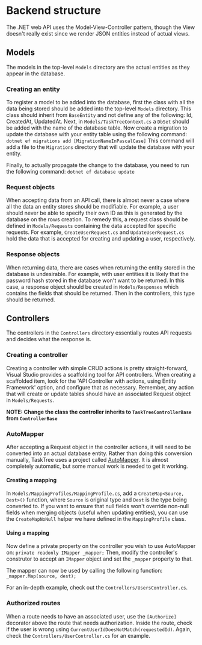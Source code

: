 # Backend structure

The .NET web API uses the Model-View-Controller pattern, though the View doesn't really exist since we render JSON entities instead of actual views.

## Models
The models in the top-level `Models` directory are the actual entities as they appear in the database.

### Creating an entity
To register a model to be added into the database, first the class with all the data being stored should be added into the top-level `Models` directory. This class should inherit from `BaseEntity` and not define any of the following: Id, CreatedAt, UpdatedAt.
Next, in `Models/TaskTreeContext.cs` a `DbSet` should be added with the name of the database table.
Now create a migration to update the database with your entity table using the following command:
`dotnet ef migrations add [MigrationNameInPascalCase]`
This command will add a file to the `Migrations` directory that will update the database with your entity.

Finally, to actually propagate the change to the database, you need to run the following command:
`dotnet ef database update`

### Request objects
When accepting data from an API call, there is almost never a case where all the data an entity stores should be modifiable. For example, a user should never be able to specify their own ID as this is generated by the database on the rows creation.
To remedy this, a request class should be defined in `Models/Requests` containing the data accepted for specific requests. For example, `CreateUserRequest.cs` and `UpdateUserRequest.cs` hold the data that is accepted for creating and updating a user, respectively.

### Response objects
When returning data, there are cases when returning the entity stored in the database is undesirable. For example, with user entities it is likely that the password hash stored in the database won't want to be returned.
In this case, a response object should be created in `Models/Responses` which contains the fields that should be returned. Then in the controllers, this type should be returned.


## Controllers
The controllers in the `Controllers` directory essentially routes API requests and decides what the response is.

### Creating a controller
Creating a controller with simple CRUD actions is pretty straight-forward, Visual Studio provides a scaffolding tool for API controllers. When creating a scaffolded item, look for the 'API Controller with actions, using Entity Framework' option, and configure that as necessary.
Remember, any action that will create or update tables should have an associated Request object in `Models/Requests`.

**NOTE: Change the class the controller inherits to `TaskTreeControllerBase` from `ControllerBase`**

### AutoMapper
After accepting a Request object in the controller actions, it will need to be converted into an actual database entity. Rather than doing this conversion manually, TaskTree uses a project called [AutoMapper](https://github.com/AutoMapper/AutoMapper). It is almost completely automatic, but some manual work is needed to get it working.

#### Creating a mapping
In `Models/MappingProfiles/MappingProfile.cs`, add a `CreateMap<Source, Dest>()` function, where `Source` is original type and `Dest` is the type being converted to. If you want to ensure that null fields won't override non-null fields when merging objects (useful when updating entities), you can use the `CreateMapNoNull` helper we have defined in the `MappingProfile` class.

#### Using a mapping
Now define a private property on the controller you wish to use AutoMapper on:
`private readonly IMapper _mapper;`
Then, modify the controller's construtor to accept an `IMapper` object and set the `_mapper` property to that.

The mapper can now be used by calling the following function:
`_mapper.Map(source, dest);`

For an in-depth example, check out the `Controllers/UsersController.cs`.

### Authorized routes
When a route needs to have an associated user, use the `[Authorize]` decorator above the route that needs authorization. Inside the route, check if the user is wrong using `CurrentUserIdDoesNotMatch(requestedId)`. Again, check the `Controllers/UserController.cs` for an example.
